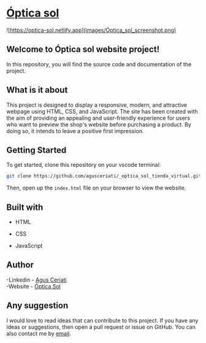 # [Óptica sol](.)

![https://optica-sol.netlify.app](images/Óptica_sol_screenshot.png)

## Welcome to Óptica sol website project!

In this repository, you will find the source code and documentation of the project. 

## What is it about


This project is designed to display a responsive, modern, and attractive webpage using HTML, CSS, and JavaScript. The site has been created with the aim of providing an appealing and user-friendly experience for users who want to preview the shop's website before purchasing a product. By doing so, it intends to leave a positive first impression.

## Getting Started

To get started, clone this repository on your vscode terminal: 

```bash
git clone https://github.com/agusceriati/_optica_sol_tienda_virtual.git
```
Then, open up the `index.html` file on your browser to view the website.

## Built with

- HTML

- CSS 

- JavaScript


## Author

  -Linkedin - [Agus Ceriati](https://www.linkedin.com/in/agustín-ceriati-584235213/) <br>
  -Website - [Óptica Sol](https://optica-sol.netlify.app/)

## Any suggestion

I would love to read ideas that can contribute to this project. If you have any ideas or suggestions, then open a pull request or issue on GitHub. You can also contact me by [email](mailto:agusceriati@gmail.com).

